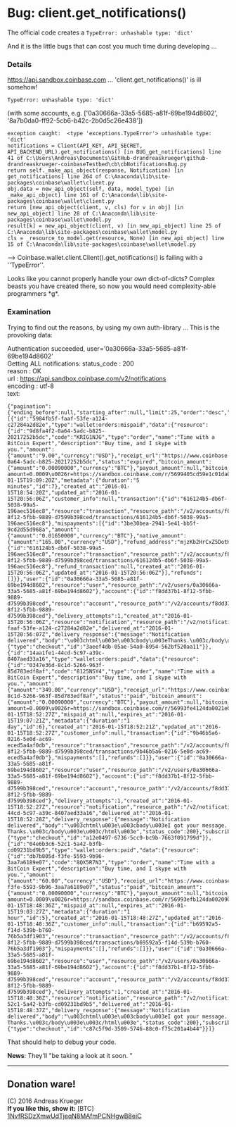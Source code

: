 
# Bug: client.get_notifications()
The official code creates a  ``TypeError: unhashable type: 'dict'``  

And it is the little bugs that can cost you much time during developing ... 


### Details

https://api.sandbox.coinbase.com ... 'client.get_notifications()' is ill somehow!   

    TypeError: unhashable type: 'dict'

(with some accounts, e.g. ['0a30666a-33a5-5685-a81f-69be194d8602', '8a7b0da0-ff92-5cb6-b42c-2b0d5c26e438'])

    exception caught:  <type 'exceptions.TypeError'> unhashable type: 'dict'
    notifications = Client(API_KEY, API_SECRET, API_BACKEND_URL).get_notifications() [in BUG_get_notifications] line 41 of C:\Users\Andreas\Documents\GitHub-drandreaskrueger\github-drandreaskrueger-coinbaseTestbed\cb\cbNotificationsBug.py
    return self._make_api_object(response, Notification) [in get_notifications] line 264 of C:\Anaconda\lib\site-packages\coinbase\wallet\client.py
    obj.data = new_api_object(self, data, model_type) [in _make_api_object] line 161 of C:\Anaconda\lib\site-packages\coinbase\wallet\client.py
    return [new_api_object(client, v, cls) for v in obj] [in new_api_object] line 28 of C:\Anaconda\lib\site-packages\coinbase\wallet\model.py
    result[k] = new_api_object(client, v) [in new_api_object] line 25 of C:\Anaconda\lib\site-packages\coinbase\wallet\model.py
    cls = _resource_to_model.get(resource, None) [in new_api_object] line 15 of C:\Anaconda\lib\site-packages\coinbase\wallet\model.py

--> Coinbase.wallet.client.Client().get_notifications() is failing with a ''TypeError''.

Looks like you cannot properly handle your *own* dict-of-dicts? Complex beasts you have created there, so now you would need complexity-able programmers \*g\*.

### Examination

Trying to find out the reasons, by using my own auth-library ... This is the provoking data:

Authentication succeeded, user='0a30666a-33a5-5685-a81f-69be194d8602'  
Getting ALL notifications:
status_code : 200  
reason : OK  
url : https://api.sandbox.coinbase.com/v2/notifications  
encoding : utf-8  
text:

    {"pagination":{"ending_before":null,"starting_after":null,"limit":25,"order":"desc","previous_uri":null,"next_uri":null},"data":[{"id":"5984fb5f-faaf-53fe-a124-c27284a2d82e","type":"wallet:orders:mispaid","data":{"resource":{"id":"9d8fa4f2-0a64-5adc-b825-20217252b5dc","code":"KRIG1NJG","type":"order","name":"Time with a BitCoin Expert","description":"Buy time, and I skype with you.","amount":{"amount":"9.00","currency":"USD"},"receipt_url":"https://www.coinbase.com/orders/e0ff87fe61b77ff89f22a1b89c3909cf/receipt","resource":"order","resource_path":"/v2/orders/9d8fa4f2-0a64-5adc-b825-20217252b5dc","status":"expired","bitcoin_amount":{"amount":"0.00090000","currency":"BTC"},"payout_amount":null,"bitcoin_address":"n3bebTXAC2MAJsp6xx5Q9TudZtee27vyJ3","refund_address":null,"bitcoin_uri":"bitcoin:n3bebTXAC2MAJsp6xx5Q9TudZtee27vyJ3?amount=0.0009\u0026r=https://sandbox.coinbase.com/r/5699405cd59e1c01da000019","notifications_url":null,"paid_at":null,"mispaid_at":null,"expires_at":"2016-01-15T19:09:20Z","metadata":{"duration":"5 minutes","id":7},"created_at":"2016-01-15T18:54:20Z","updated_at":"2016-01-15T20:56:06Z","customer_info":null,"transaction":{"id":"616124b5-db6f-5038-99a5-196aec516ec8","resource":"transaction","resource_path":"/v2/accounts/f8dd37b1-8f12-5fbb-9889-d7599b398ced/transactions/616124b5-db6f-5038-99a5-196aec516ec8"},"mispayments":[{"id":"3be30bea-2941-5e41-bb5f-9cd2d55d968a","amount":{"amount":"0.01650000","currency":"BTC"},"native_amount":{"amount":"165.00","currency":"USD"},"refund_address":"mjzKb2HrCxZ5DotKnZmGeCtdEESfhwtDNU","transaction":{"id":"616124b5-db6f-5038-99a5-196aec516ec8","resource":"transaction","resource_path":"/v2/accounts/f8dd37b1-8f12-5fbb-9889-d7599b398ced/transactions/616124b5-db6f-5038-99a5-196aec516ec8"},"refund_transaction":null,"created_at":"2016-01-15T20:56:06Z","updated_at":"2016-01-15T20:56:06Z"}],"refunds":[]}},"user":{"id":"0a30666a-33a5-5685-a81f-69be194d8602","resource":"user","resource_path":"/v2/users/0a30666a-33a5-5685-a81f-69be194d8602"},"account":{"id":"f8dd37b1-8f12-5fbb-9889-d7599b398ced","resource":"account","resource_path":"/v2/accounts/f8dd37b1-8f12-5fbb-9889-d7599b398ced"},"delivery_attempts":1,"created_at":"2016-01-15T20:56:06Z","resource":"notification","resource_path":"/v2/notifications/5984fb5f-faaf-53fe-a124-c27284a2d82e","delivered_at":"2016-01-15T20:56:07Z","delivery_response":{"message":"Notification delivered","body":"\u003chtml\u003e\u003cbody\u003eThanks.\u003c/body\u003e\u003c/html\u003e","status_code":200},"subscriber":{"type":"checkout","id":"3aeef4db-05ae-54a0-8954-562bf520aa11"}},{"id":"14aa1fe1-44cd-5c97-a39c-8407aed33a16","type":"wallet:orders:paid","data":{"resource":{"id":"0347e36d-8c1d-5266-963f-85d783edf8af","code":"8125NSY4","type":"order","name":"Time with a BitCoin Expert","description":"Buy time, and I skype with you.","amount":{"amount":"349.00","currency":"USD"},"receipt_url":"https://www.coinbase.com/orders/d137501a8ceee69482b8a2b7f1e8a668/receipt","resource":"order","resource_path":"/v2/orders/0347e36d-8c1d-5266-963f-85d783edf8af","status":"paid","bitcoin_amount":{"amount":"0.00090000","currency":"BTC"},"payout_amount":null,"bitcoin_address":"mi9HyjPoi4HLtBcKgGngToSUyZ549SJ1MR","refund_address":"muEtNYh9AmdUoVGz6seLHyZNVijKMTAox3","bitcoin_uri":"bitcoin:mi9HyjPoi4HLtBcKgGngToSUyZ549SJ1MR?amount=0.0009\u0026r=https://sandbox.coinbase.com/r/56993fe4124da0021e00000d","notifications_url":null,"paid_at":"2016-01-15T18:52:27Z","mispaid_at":null,"expires_at":"2016-01-15T19:07:21Z","metadata":{"duration":"1 day","id":6},"created_at":"2016-01-15T18:52:21Z","updated_at":"2016-01-15T18:52:27Z","customer_info":null,"transaction":{"id":"9b46b5a6-0216-5e0d-ac69-eced5a4af0db","resource":"transaction","resource_path":"/v2/accounts/f8dd37b1-8f12-5fbb-9889-d7599b398ced/transactions/9b46b5a6-0216-5e0d-ac69-eced5a4af0db"},"mispayments":[],"refunds":[]}},"user":{"id":"0a30666a-33a5-5685-a81f-69be194d8602","resource":"user","resource_path":"/v2/users/0a30666a-33a5-5685-a81f-69be194d8602"},"account":{"id":"f8dd37b1-8f12-5fbb-9889-d7599b398ced","resource":"account","resource_path":"/v2/accounts/f8dd37b1-8f12-5fbb-9889-d7599b398ced"},"delivery_attempts":1,"created_at":"2016-01-15T18:52:27Z","resource":"notification","resource_path":"/v2/notifications/14aa1fe1-44cd-5c97-a39c-8407aed33a16","delivered_at":"2016-01-15T18:52:28Z","delivery_response":{"message":"Notification delivered","body":"\u003chtml\u003e\u003cbody\u003eI got your message. Thanks.\u003c/body\u003e\u003c/html\u003e","status_code":200},"subscriber":{"type":"checkout","id":"a12e0497-6736-5cc9-bc9b-7663f091799d"}},{"id":"04e6b3c6-52c1-5a42-b3fb-cd09231bd9b5","type":"wallet:orders:paid","data":{"resource":{"id":"db7b805d-f3fe-5593-9b96-3aa7a6189e07","code":"8QX5R7N3","type":"order","name":"Time with a BitCoin Expert","description":"Buy time, and I skype with you.","amount":{"amount":"60.00","currency":"USD"},"receipt_url":"https://www.coinbase.com/orders/0a855c8bd0e5931b19e611fac10bdf67/receipt","resource":"order","resource_path":"/v2/orders/db7b805d-f3fe-5593-9b96-3aa7a6189e07","status":"paid","bitcoin_amount":{"amount":"0.00090000","currency":"BTC"},"payout_amount":null,"bitcoin_address":"mnAhiNJNjxn36zHPn4KoSKQW78yAzwR4P5","refund_address":"mxVGuA8yabRhEsLMFj1aE8r9Zv3pn3Kgbr","bitcoin_uri":"bitcoin:mnAhiNJNjxn36zHPn4KoSKQW78yAzwR4P5?amount=0.0009\u0026r=https://sandbox.coinbase.com/r/56993efb124da00209000012","notifications_url":null,"paid_at":"2016-01-15T18:48:36Z","mispaid_at":null,"expires_at":"2016-01-15T19:03:27Z","metadata":{"duration":"1 hour","id":5},"created_at":"2016-01-15T18:48:27Z","updated_at":"2016-01-15T18:48:36Z","customer_info":null,"transaction":{"id":"b69592a5-f14d-539b-b760-76b5a3df1903","resource":"transaction","resource_path":"/v2/accounts/f8dd37b1-8f12-5fbb-9889-d7599b398ced/transactions/b69592a5-f14d-539b-b760-76b5a3df1903"},"mispayments":[],"refunds":[]}},"user":{"id":"0a30666a-33a5-5685-a81f-69be194d8602","resource":"user","resource_path":"/v2/users/0a30666a-33a5-5685-a81f-69be194d8602"},"account":{"id":"f8dd37b1-8f12-5fbb-9889-d7599b398ced","resource":"account","resource_path":"/v2/accounts/f8dd37b1-8f12-5fbb-9889-d7599b398ced"},"delivery_attempts":1,"created_at":"2016-01-15T18:48:36Z","resource":"notification","resource_path":"/v2/notifications/04e6b3c6-52c1-5a42-b3fb-cd09231bd9b5","delivered_at":"2016-01-15T18:48:37Z","delivery_response":{"message":"Notification delivered","body":"\u003chtml\u003e\u003cbody\u003eI got your message. Thanks.\u003c/body\u003e\u003c/html\u003e","status_code":200},"subscriber":{"type":"checkout","id":"c87c5f9d-3509-5746-88c0-f75c201a4b44"}}]}

That should help to debug your code.

**News**: They'll  "be taking a look at it soon. "

---

## Donation ware!
(C) 2016 Andreas Krueger  
**If you like this, show it:** [BTC] [1NvfRSDzXmwUdTjeqN8MAfmPCNHgwB8eiC](http://blockr.io/address/info/1NvfRSDzXmwUdTjeqN8MAfmPCNHgwB8eiC)  
